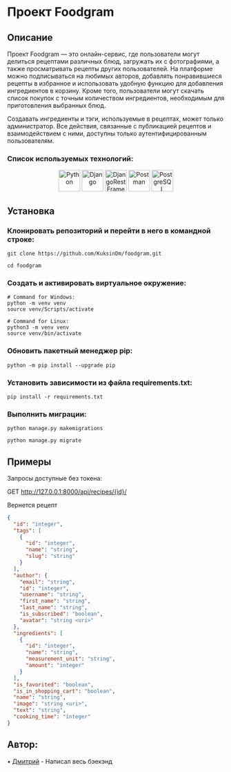 # Проект Foodgram

## Описание
Проект Foodgram — это онлайн-сервис, где пользователи могут делиться рецептами различных блюд, загружать их с фотографиями, а также просматривать рецепты других пользователей. На платформе можно подписываться на любимых авторов, добавлять понравившиеся рецепты в избранное и использовать удобную функцию для добавления ингредиентов в корзину. Кроме того, пользователи могут скачать список покупок с точным количеством ингредиентов, необходимым для приготовления выбранных блюд.

Создавать ингредиенты и тэги, используемые в рецептах, может только администратор. 
Все действия, связанные с публикацией рецептов и взаимодействием с ними, доступны только аутентифицированным пользователям.

### Cписок используемых технологий:
<div align="center">
	<img width="50" src="https://user-images.githubusercontent.com/25181517/183423507-c056a6f9-1ba8-4312-a350-19bcbc5a8697.png" alt="Python" title="Python"/>
	<img width="50" src="https://github.com/marwin1991/profile-technology-icons/assets/62091613/9bf5650b-e534-4eae-8a26-8379d076f3b4" alt="Django" title="Django"/>
  <img width="50" src="https://s3.amazonaws.com/media-p.slid.es/uploads/708405/images/4005243/django_rest_500x500.png" alt="DjangoRestFramework" title="DjangoRestFramework"/>
	<img width="50" src="https://user-images.githubusercontent.com/25181517/192109061-e138ca71-337c-4019-8d42-4792fdaa7128.png" alt="Postman" title="Postman"/>
  <img width="50" src="https://www.postgresql.org/media/img/about/press/elephant.png" alt="PostgreSQL" title="PostgreSQL"/>
</div>

## Установка

### Клонировать репозиторий и перейти в него в командной строке:

```
git clone https://github.com/KuksinDm/foodgram.git

cd foodgram
```

### Cоздать и активировать виртуальное окружение:

```
# Command for Windows:
python -m venv venv
source venv/Scripts/activate

# Command for Linux:
python3 -m venv venv
source venv/bin/activate
```

### Обновить пакетный менеджер pip:
```
python -m pip install --upgrade pip
```

### Установить зависимости из файла requirements.txt:

```
pip install -r requirements.txt
```

### Выполнить миграции:

```
python manage.py makemigrations

python manage.py migrate
```

## Примеры

Запросы доступные без токена:

GET http://127.0.0.1:8000/api/recipes/{id}/

Вернется рецепт
```json
{
  "id": "integer",
  "tags": [
    {
      "id": "integer",
      "name": "string",
      "slug": "string"
    }
  ],
  "author": {
    "email": "string",
    "id": "integer",
    "username": "string",
    "first_name": "string",
    "last_name": "string",
    "is_subscribed": "boolean",
    "avatar": "string <uri>"
  },
  "ingredients": [
    {
      "id": "integer",
      "name": "string",
      "measurement_unit": "string",
      "amount": "integer"
    }
  ],
  "is_favorited": "boolean",
  "is_in_shopping_cart": "boolean",
  "name": "string",
  "image": "string <uri>",
  "text": "string",
  "cooking_time": "integer"
}
```

## Автор:
• [Дмитрий](https://github.com/KuksinDm) - Написал весь бэекэнд
